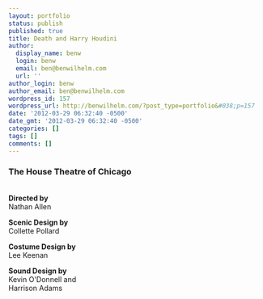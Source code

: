 ```yaml
---
layout: portfolio
status: publish
published: true
title: Death and Harry Houdini
author:
  display_name: benw
  login: benw
  email: ben@benwilhelm.com
  url: ''
author_login: benw
author_email: ben@benwilhelm.com
wordpress_id: 157
wordpress_url: http://benwilhelm.com/?post_type=portfolio&#038;p=157
date: '2012-03-29 06:32:40 -0500'
date_gmt: '2012-03-29 06:32:40 -0500'
categories: []
tags: []
comments: []
---
```

<h3>The House Theatre of Chicago</h3><br />
<strong>Directed by<br />
</strong>Nathan Allen</p>
<p><strong>Scenic Design by<br />
</strong>Collette Pollard</p>
<p><strong>Costume Design by<br />
</strong>Lee Keenan</p>
<p><strong>Sound Design by<br />
</strong>Kevin O'Donnell and<br />
Harrison Adams</p>
